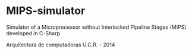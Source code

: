 # MIPS-simulator

Simulator of a Microprocessor without Interlocked Pipeline Stages (MIPS) developed in C-Sharp

Arquitectura de computadoras U.C.R. - 2014
